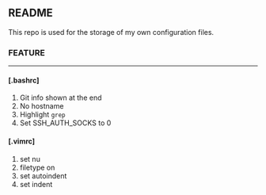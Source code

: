 ## README

This repo is used for the storage of my own configuration files.

### FEATURE
--------------------------
#### [.bashrc]
1. Git info shown at the end
2. No hostname
3. Highlight `grep`
4. Set SSH_AUTH_SOCKS to 0

#### [.vimrc]
1. set nu
2. filetype on
3. set autoindent
4. set indent
